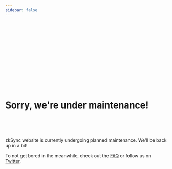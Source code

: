 ```yaml
---
sidebar: false
---
```


<br>
<br>
<br>
<br>
<br>
<br>
<br>
<br>
<br>
<br>
<br>
<br>

# Sorry, we're under maintenance!

<br>
<br>
<br>

zkSync website is currently undergoing planned maintenance. We'll be back up in a bit!

To not get bored in the meanwhile, check out the [FAQ](/faq/intro.html) or follow us on [Twitter](https://twitter.com/the_matter_labs).